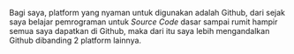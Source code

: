 Bagi saya, platform yang nyaman untuk digunakan adalah Github, dari sejak saya belajar pemrograman untuk *Source Code* dasar sampai rumit hampir semua saya dapatkan di Github, maka dari itu saya lebih mengandalkan Github dibanding 2 platform lainnya.
